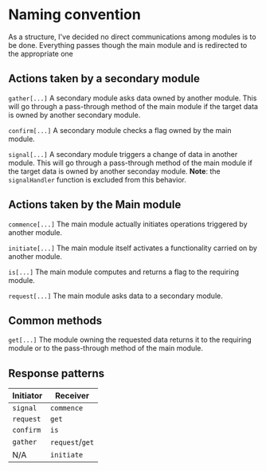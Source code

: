 # Naming convention

As a structure, I've decided no direct communications among modules is to be done. Everything passes though the main module and is redirected to the appropriate one

## Actions taken by a secondary module

`gather[...]`
A secondary module asks data owned by another module.
This will go through a pass-through method of the main module if the target data is owned by another secondary module.

`confirm[...]`
A secondary module checks a flag owned by the main module.

`signal[...]`
A secondary module triggers a change of data in another module.
This will go through a pass-through method of the main module if the target data is owned by another seconday module.
**Note**: the `signalHandler` function is excluded from this behavior.

## Actions taken by the Main module

`commence[...]`
The main module actually initiates operations triggered by another module.

`initiate[...]`
The main module itself activates a functionality carried on by another module.

`is[...]`
The main module computes and returns a flag to the requiring module.

`request[...]`
The main module asks data to a secondary module.

## Common methods

`get[...]`
The module owning the requested data returns it to the requiring module or to the pass-through method of the main module.

## Response patterns

| Initiator |     Receiver    |
|-----------|-----------------|
| `signal`  |     `commence`  |
| `request` |      `get`      |
| `confirm` |      `is`       |
| `gather`  | `request`/`get` |
|   N/A     |    `initiate`   |
